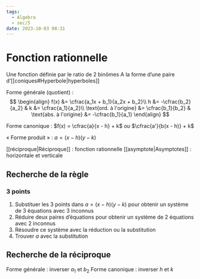 ```yaml
---
tags:
  - Algebra
  - sec/5
date: 2023-10-03 08:31
---
```


# Fonction rationnelle

Une fonction définie par le ratio de 2 binômes
A la forme d’une paire d’[[coniques#Hyperbole|hyperboles]]

Forme générale (quotient) :
$$
\begin{align}
f(x) &= \cfrac{a_1x + b_1}{a_2x + b_2}\\
h &= -\cfrac{b_2}{a_2} & k &= \cfrac{a_1}{a_2}\\
\text{ord. à l'origine} &= \cfrac{b_1}{b_2} & \text{abs. à l'origine} &= -\cfrac{b_1}{a_1}
\end{align}
$$

Forme canonique :
$f(x) = \cfrac{a}{x - h} + k$ *ou* $\cfrac{a'}{b(x - h)} + k$

« Forme produit » :
$a = (x - h)(y - k)$

[[réciproque|Réciproque]] : fonction rationnelle
[[asymptote|Asymptotes]] : horizontale et verticale

## Recherche de la règle

### 3 points

1. Substituer les 3 points dans $a = (x - h)(y - k)$ pour obtenir un système de 3 équations avec 3 inconnus
2. Réduire deux paires d’équations pour obtenir un système de 2 équations avec 2 inconnus
3. Résoudre ce système avec la réduction ou la substitution
4. Trouver $a$ avec la substitution

## Recherche de la réciproque

Forme générale : inverser $a_1$ et $b_2$
Forme canonique : inverser $h$ et $k$